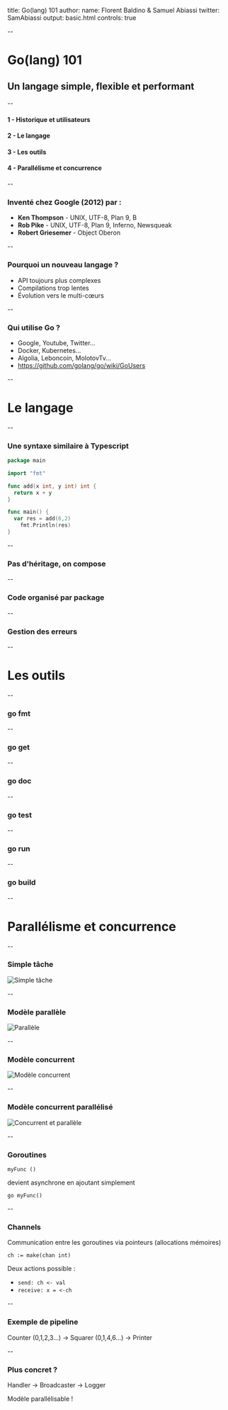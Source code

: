 title: Go(lang) 101
author:
  name: Florent Baldino & Samuel Abiassi
  twitter: SamAbiassi
output: basic.html
controls: true

--

# Go(lang) 101
## Un langage simple, flexible et performant

--

#### 1 - Historique et utilisateurs
#### 2 - Le langage
#### 3 - Les outils
#### 4 - Parallélisme et concurrence

--

### Inventé chez Google (2012) par :
* **Ken Thompson** - UNIX, UTF-8, Plan 9, B
* **Rob Pike** - UNIX, UTF-8, Plan 9, Inferno, Newsqueak
* **Robert Griesemer** - Object Oberon

--

### Pourquoi un nouveau langage ?
* API toujours plus complexes
* Compilations trop lentes
* Évolution vers le multi-cœurs

--

### Qui utilise Go ?
* Google, Youtube, Twitter...
* Docker, Kubernetes...
* Algolia, Leboncoin, MolotovTv...
* https://github.com/golang/go/wiki/GoUsers

--

# Le langage

--

### Une syntaxe similaire à Typescript

```go
package main

import "fmt"

func add(x int, y int) int {
  return x + y
}

func main() {
  var res = add(6,2)
	fmt.Println(res)
}
```

--

### Pas d'héritage, on compose

--

### Code organisé par package

--

### Gestion des erreurs

--

# Les outils

--

### go fmt

--

### go get

--

### go doc

--

### go test

--

### go run

--

### go build

--

# Parallélisme et concurrence

--
### Simple tâche

![Simple tâche](https://i.imgur.com/DLJ2KZo.jpg)

--

### Modèle parallèle

![Parallèle](https://i.imgur.com/qyg029I.jpg)

--

### Modèle concurrent

![Modèle concurrent](https://imgur.com/rlVtj9I.jpg)

--

### Modèle concurrent parallélisé

![Concurrent et parallèle](https://imgur.com/gAyELMb.jpg)

--

### Goroutines

`myFunc ()`

devient asynchrone en ajoutant simplement

`go myFunc()`

--

### Channels

Communication entre les goroutines via pointeurs (allocations mémoires)

`ch := make(chan int)`

Deux actions possible :
* `send: ch <- val`
* `receive: x = <-ch`

--

### Exemple de pipeline

Counter (0,1,2,3...) -> Squarer (0,1,4,6...) -> Printer

--

### Plus concret ?

Handler -> Broadcaster -> Logger

Modèle parallélisable !
